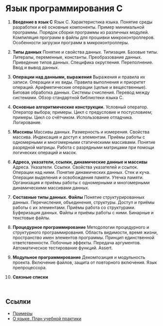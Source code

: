 # Язык программирования С

1. **Введение в язык С**
Язык С. Характеристика языка. 
Понятие среды разработки и её основные компоненты. Пример минимальной программы. 
Порядок сборки программы из различных модулей. 
Компиляция программ в файлы для прошивки микроконтроллеров. Особенности загрузки программ в микроконтроллеры.

2. **Типы данных**
Понятие и свойства данных. Типизация. Базовые типы.
Литералы, переменные, константы. Преобразование данных. Приведение типов данных. Специфика округления. Переполнение.
Ввод и вывод данных.

3. **Операции над данными, выражения**
Выражения и правила их записи. Операции и их виды. Правила выполнения и приоритет операций. Арифметические операции (целые и вещественные). Битовая обработка данных. Системы счисления. Перевод между системами. 
Обзор стандартной библиотеки языка С.

4. **Основные алгоритмические конструкции.**
Условный оператор. Оператор выбора; примеры.
Цикл с предусловие и постусловием; примеры. Цикл со счётчиком.
Использование отладчика. Логирование.

5. **Массивы**
Массивы данных. Размерность и измерения. Свойства массива. Индексация и доступ к элементам. Приёмы работы с одномерными и многомерными статическими массивами. Понятие разрядной матрицы. Работа с разрядными матрицами при помощи логических операций и масок.

6. **Адреса, указатели, ссылки, динамические данные и массивы**
Адреса. Указатели. Ссылки. Свойства указателей и ссылок. Операции над ними. Понятие динамических данных. Стек и куча. Операции выделения и освобождения памяти.  Утечка памяти. Организация и приёмы работы с одномерными и многомерными динамическими
массивами данных. 

7. **Составные типы данных. Файлы**
Понятие структурированных данных. Перечисления, объединения, структуры. Доступ и приёмы работы с их элементами. Приёмы работа со структурами. Буферизация данных. 
Файлы и приёмы работы с ними. Бинарные и текстовые файлы. 

8. **Процедурное программирование**
Методологии процедурного и структурного программирования. Область видимости, время жизни, пространство имен элементов программы. Принцип единственной ответственности. Побочные эффекты. Передача аргументов.
Автоматическое тестирование функций. Assert.

9. **Модульное программирование**
Декомпозиция и модульность проекта. Включение файлов, защита от повторного включения. 
Язык препроцессора.

10. **Связные списки**

<br>

## Ссылки
- [Примеры](examples.md)
- [О языке. План учебной практики](c_language.excalidraw)
